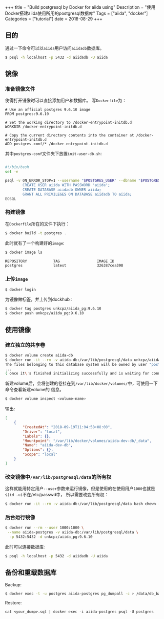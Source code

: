 +++
title = "Build postgresql by Docker for aiida using"
Description = "使用Docker搭建aiida使用所用的postgresql数据库"
Tags = ["aiida", "docker"]
Categories = ["tutorial"]
date = 2018-08-29
+++

## 目的
通过一下命令可以以`aiida`用户访问`aiidadb`数据库。
```bash
$ psql -h localhost -p 5432 -d aiidadb -U aiida
```
## 镜像

### 准备镜像文件
使得打开镜像时可以直接添加用户和数据库。
写`Dockerfile`为：
```docker
# Use an official postgres 9.6.10 image                                                                                      
FROM postgres:9.6.10

# Set the working directory to /docker-entrypoint-initdb.d
WORKDIR /docker-entrypoint-initdb.d

# Copy the current directory contents into the container at /docker-entrypoint-initdb.d
ADD postgres-conf/* /docker-entrypoint-initdb.d
```

其中`postgres-conf`文件夹下放置`init-user-db.sh`:
```bash

#!/bin/bash                                                                                                                  
set -e

psql -v ON_ERROR_STOP=1 --username "$POSTGRES_USER" --dbname "$POSTGRES_DB" <<-EOSQL
        CREATE USER aiida WITH PASSWORD 'aiida';
        CREATE DATABASE aiidadb OWNER aiida;
        GRANT ALL PRIVILEGES ON DATABASE aiidadb TO aiida;
EOSQL
```

### 构建镜像
在`Dockerfile`所在的文件下执行：
```bash
$ docker build -t postgres .
```
此时就有了一个构建好的`image`:
```bash
$ docker image ls

REPOSITORY            TAG                 IMAGE ID
postgres              latest              326387cea398
```

### 上传`image`
```bash
$ docker login
```

为镜像做标签，并上传到dockhub：
```bash
$ docker tag postgres unkcpz/aiida_pg:9.6.10
$ docker push unkcpz/aiida_pg:9.6.10
```

## 使用镜像

### 建立独立的共享卷
```bash
$ docker volume create aiida-db
$ docker run -it --rm -v aiida-db:/var/lib/postgresql/data unkcpz/aiida_pg:9.6.10
The files belonging to this database system will be owned by user "postgres".
...
( once it\'s finished initializing successfully and is waiting for connections, stop it )
```

新建volume后，会将创建的卷挂在到`/var/lib/docker/volumes/`中，可使用一下命令查看新建volume的
信息。
```bash
$ docker volume inspect <volume-name>
```
输出:
```json
[
    {
        "CreatedAt": "2018-09-19T11:04:58+08:00",
        "Driver": "local",
        "Labels": {},
        "Mountpoint": "/var/lib/docker/volumes/aiida-dev-db/_data",          
        "Name": "aiida-dev-db",
        "Options": {},
        "Scope": "local"
    }
]
```

### 改变镜像中`/var/lib/postgresql/data`的所有权
这样就能用特定用户`--user`参数来运行镜像，但是使用的在使用用户`1000`也就是`$(id -u)`不在/etc/passwd中，
所以需要改变所有权：
```bash
$ docker run -it --rm -v aiida-db:/var/lib/postgresql/data bash chown -R 1000:1000 /var/lib/postgresql/data
```

### 后台运行镜像
```bash
$ docker run --rm --user 1000:1000 \
 --name aiida-postgres -v aiida-db:/var/lib/postgresql/data \
  -p 5432:5432 -d unkcpz/aiida_pg:9.6.10
```

此时可以连接数据库:
```bash
$ psql -h localhost -p 5432 -d aiidadb -U aiida
```

## 备份和重载数据库

Backup:
```bash
$ docker exec -t -u postgres aiida-postgres pg_dumpall -c > /data/db_backup/dump_`date +%d-%m-%Y"_"%H_%M_%S`.sql
```

Restore:
```bashrc
cat <your_dump>.sql | docker exec -i aiida-postgres psql -U postgres
```
